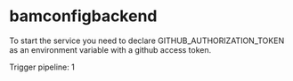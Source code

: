 # bamconfigbackend

To start the service you need to declare GITHUB_AUTHORIZATION_TOKEN as an environment variable with a github 
access token.

Trigger pipeline: 1